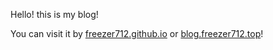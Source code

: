 Hello! this is my blog!

You can visit it by [freezer712.github.io](https://freezer712.github.io) or [blog.freezer712.top](https://blog.freezer712.top)!